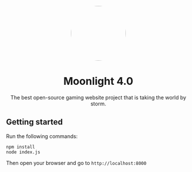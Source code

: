 <p align="center">
<kbd>
<img style="border-radius:50%" height="150px" src="https://archive.org/download/sdfdsfsdfsdf_202402/sdfdsfsdfsdf.png">
</kbd>
</p>
<h1 align="center">Moonlight 4.0</h1>
<p align="center">The best open-source gaming website project that is taking the world by storm.</p>

## Getting started
Run the following commands:
```
npm install
node index.js
```
Then open your browser and go to `http://localhost:8000`